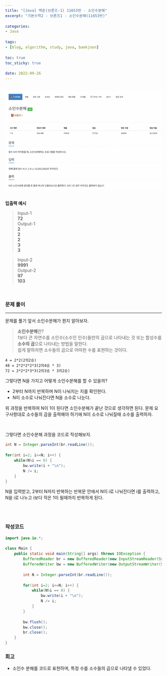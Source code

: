 ```yaml
--- 
title: "[Java] 백준(브론즈-1) 11653번 - 소인수분해" 
excerpt: "기본수학2 - 브론즈1 - 소인수분해(11653번)" 

categories: 
- Java

tags: 
- [blog, algorithm, study, java, baekjoon]

toc: true
toc_sticky: true

date: 2022-09-26
--- 
```


<br>

<center><img src="/assets/images/baekjoon/11653.png"></center>

<br>

**입출력 예시**
> Input-1 <br>
**72** <br>
> Output-1 <br>
**2** <br>
**2** <br>
**2** <br>
**3** <br>
**3** <br>

> Input-2 <br>
**9991** <br>
> Output-2 <br>
**97** <br>
**103** <br>

<br>


### 문제 풀이
---
문제를 풀기 앞서 소인수분해가 뭔지 알아보자. <br>

> **소인수분해**란? <br>
1보다 큰 자연수를 소인수(소수인 인수)들만의 곱으로 나타내는 것 또는 합성수를 **소수의 곱**으로 나타내는 방법을 말한다. <br>
쉽게 말하자면 소수들의 곱으로 어떠한 수를 표현하는 것이다.

```
4 = 2*2(2의2승)
48 = 2*2*2*2*3(2의4승 * 3)
72 = 2*2*2*3*3(2의3승 * 3의2승)
```

그렇다면 N을 가지고 어떻게 소인수분해를 할 수 있을까? <br>
- 2부터 N까지 반복하며 N이 나눠지는 지를 확인한다.
- N이 소수로 나눠진다면 N을 소수로 나눈다.

위 과정을 반복하여 N이 1이 된다면 소인수분해가 끝난 것으로 생각하면 된다. 문제 요구사항대로 소수들의 곱을 출력해야 하기에 N이 소수로 나눠질때 소수를 출력하자. <br>

<br>

그렇다면 소인수분해 과정을 코드로 작성해보자.

```java
int N = Integer.parseInt(br.readLine());

for(int i=2; i<=N; i++) {
    while(N%i == 0) {
        bw.write(i + "\n");
        N /= i;
    }
}
```
N을 입력받고, 2부터 N까지 반복하는 반복문 안에서 N이 i로 나눠진다면 i를 출력하고, N을 i로 나누고 i보다 작은 1이 될때까지 반복하게 된다.

<br><br>

### 작성코드
```java
import java.io.*;

class Main {
    public static void main(String[] args) throws IOException {
        BufferedReader br = new BufferedReader(new InputStreamReader(System.in));
        BufferedWriter bw = new BufferedWriter(new OutputStreamWriter(System.out));
    
        int N = Integer.parseInt(br.readLine());

        for(int i=2; i<=N; i++) {
            while(N%i == 0) {
                bw.write(i + "\n");
                N /= i;
            }
        }

        bw.flush();
        bw.close();
        br.close();
    }
}
```

### 회고
- 소인수 분해를 코드로 표현하며, 특정 수를 소수들의 곱으로 나타낼 수 있었다.
